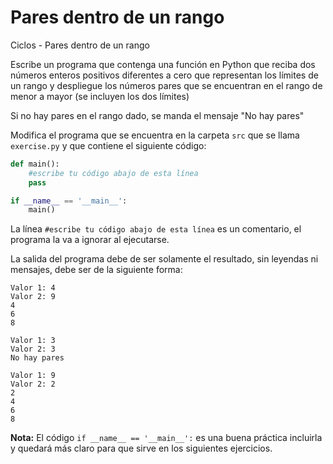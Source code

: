 # Pares dentro de un rango
Ciclos - Pares dentro de un rango


Escribe un programa que contenga una función en Python que reciba dos números enteros positivos diferentes a cero que representan los límites de un rango y despliegue los números pares que se encuentran en el rango de menor a mayor (se incluyen los dos límites)

Si no hay pares en el rango dado, se manda el mensaje "No hay pares"



Modifica el programa que se encuentra en la carpeta `src` que se llama
`exercise.py` y que contiene el siguiente código:

```python
def main():    
    #escribe tu código abajo de esta línea
    pass

if __name__ == '__main__':
    main()
```

La línea `#escribe tu código abajo de esta línea` es un comentario,
el programa la va a ignorar al ejecutarse.

La salida del programa debe de ser solamente el resultado, sin leyendas ni mensajes, debe ser de la siguiente forma:

```
Valor 1: 4
Valor 2: 9
4
6
8
```

```
Valor 1: 3
Valor 2: 3
No hay pares
```

```
Valor 1: 9
Valor 2: 2
2
4
6
8
```

**Nota:** El código `if __name__ == '__main__':` es una buena práctica incluirla y quedará más claro para que sirve en los siguientes ejercicios.